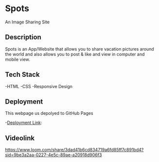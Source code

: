 # Spots

An Image Sharing Site

## Description

Spots is an App/Website that allows you to share vacation pictures around the world and also allows you to post & like and view in computer and mobile view.

## Tech Stack

-HTML
-CSS
-Responsive Design

## Deployment

This webpage us depolyed to GitHub Pages

-[Deployment Link](https://seanj8876.github.io/se_project_spots/):

## Videolink

https://www.loom.com/share/3dad41b6cd834719a6fd85ff7c891bd4?sid=9be3a2aa-0227-4e5c-89ae-a20918d906f3
